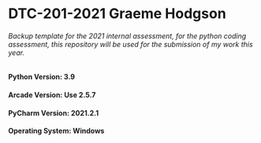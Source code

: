 # DTC-201-2021  Graeme Hodgson #
###### Backup template for the 2021 internal assessment, for the python coding assessment, this repository will be used for the submission of my work this year. ######
#### Python Version: **3.9** ####
#### Arcade Version: **Use 2.5.7** ####
#### PyCharm Version: **2021.2.1** ####
#### Operating System: **Windows** ####
